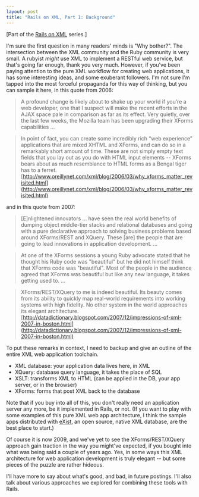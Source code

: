 ```yaml
---
layout: post
title: "Rails on XML, Part 1: Background"
---
```

[Part of the [Rails on XML](/2009/01/02/Rails-on-XML-the-series.html) series.]

I'm sure the first question in many readers' minds is "Why
bother?". The intersection between the XML community and the Ruby
community is very small. A rubyist *might* use XML to implement a
RESTful web service, but that's going far enough, thank you very
much. However, if you've been paying attention to the pure XML
workflow for creating web applications, it has some interesting ideas,
and some exuberant followers. I'm not sure I'm tapped into the most
forceful propaganda for this way of thinking, but you can sample it
here, in this quote from 2006:

> A profound change is likely about to shake up your world if you’re a
  web developer, one that I suspect will make the recent efforts in the
  AJAX space pale in comparison as far as its effect. Very quietly, over
  the last few weeks, the Mozilla team has been upgrading their XForms
  capabilities ...
  
> In point of fact, you can create some incredibly rich “web
  experience” applications that are mixed XHTML and XForms, and can do
  so in a remarkably short amount of time. These are not simply empty
  text fields that you lay out as you do with HTML input elements --
  XForms bears about as much resemblance to HTML forms as a Bengal
  tiger has to a ferret. [http://www.oreillynet.com/xml/blog/2006/03/why_xforms_matter_revisited.html](http://www.oreillynet.com/xml/blog/2006/03/why_xforms_matter_revisited.html)
  
and in this quote from 2007:

> [E]nlightened innovators ... have seen the real world benefits of
  dumping object middle-tier stacks and relational databases and going
  with a pure declarative approach to solving business problems based
  around XForms/REST and XQuery. These [are] the people that are going
  to lead innovations in application development. ...

> At one of the XForms sessions a young Ruby advocate stated that he
  thought his Ruby code was "beautiful" but he did not himself think
  that XForms code was "beautiful". Most of the people in the audience
  agreed that XForms was beautiful but like any new language, it takes
  getting used to. ...

> XForms/REST/XQuery to me is indeed beautiful. Its beauty comes from
  its ability to quickly map real-world requirements into working
  systems with high fidelity. No other system in the world approaches
  its elegant architecture. [http://datadictionary.blogspot.com/2007/12/impressions-of-xml-2007-in-boston.html](http://datadictionary.blogspot.com/2007/12/impressions-of-xml-2007-in-boston.html)

To put these remarks in context, I need to backup and give an outline
of the entire XML web application toolchain.

* XML database: your application data lives here, in XML
* XQuery: database query language, it takes the place of SQL
* XSLT: transforms XML to HTML (can be applied in the DB, your app server, or in the browser)
* XForms: forms that post XML back to the database

Note that if you buy into all of this, you don't really need an
application server any more, be it implemented in Rails, or not. (If you want to play with some examples of this pure XML web app architecture, I think the sample apps distributed with [eXist](http://exist.sourceforge.net/), an open source, native XML database, are the best place to start.)

Of course it is now 2009, and we've yet to see the XForms/REST/XQuery approach gain traction in the way you might've expected, if you bought into what was being said a couple of years ago. Yes, in some ways this XML architecture for  web application development is truly elegant -- but some pieces of the puzzle are rather hideous. 

I'll have more to say about what's good, and bad, in future postings. I'll also talk about various approaches we explored for combining these tools with Rails.

